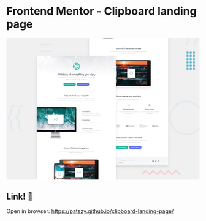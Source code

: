 # Frontend Mentor - Clipboard landing page

![Design preview for the Clipboard landing page coding challenge](./design/desktop-preview.jpg)

## Link! 👋

Open in browser: https://patszy.github.io/clipboard-landing-page/